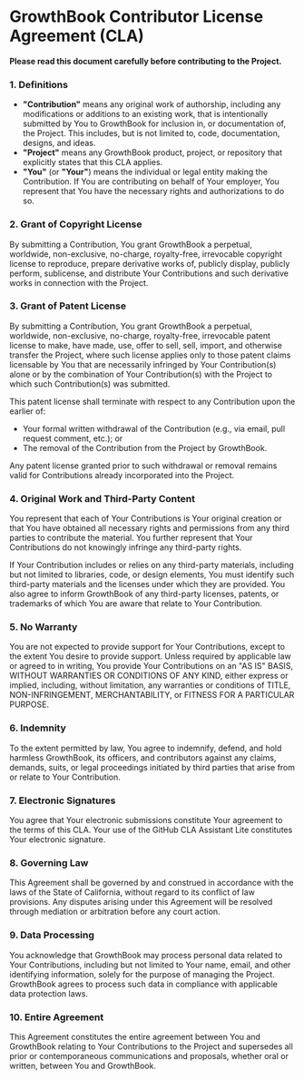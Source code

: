 # GrowthBook Contributor License Agreement (CLA)

**Please read this document carefully before contributing to the Project.**

### 1. Definitions

- **"Contribution"** means any original work of authorship, including any modifications or additions to an existing work, that is intentionally submitted by You to GrowthBook for inclusion in, or documentation of, the Project. This includes, but is not limited to, code, documentation, designs, and ideas.
- **"Project"** means any GrowthBook product, project, or repository that explicitly states that this CLA applies.
- **"You"** (or **"Your"**) means the individual or legal entity making the Contribution. If You are contributing on behalf of Your employer, You represent that You have the necessary rights and authorizations to do so.

### 2. Grant of Copyright License

By submitting a Contribution, You grant GrowthBook a perpetual, worldwide, non-exclusive, no-charge, royalty-free, irrevocable copyright license to reproduce, prepare derivative works of, publicly display, publicly perform, sublicense, and distribute Your Contributions and such derivative works in connection with the Project.

### 3. Grant of Patent License

By submitting a Contribution, You grant GrowthBook a perpetual, worldwide, non-exclusive, no-charge, royalty-free, irrevocable patent license to make, have made, use, offer to sell, sell, import, and otherwise transfer the Project, where such license applies only to those patent claims licensable by You that are necessarily infringed by Your Contribution(s) alone or by the combination of Your Contribution(s) with the Project to which such Contribution(s) was submitted.

This patent license shall terminate with respect to any Contribution upon the earlier of:

- Your formal written withdrawal of the Contribution (e.g., via email, pull request comment, etc.); or
- The removal of the Contribution from the Project by GrowthBook.

Any patent license granted prior to such withdrawal or removal remains valid for Contributions already incorporated into the Project.

### 4. Original Work and Third-Party Content

You represent that each of Your Contributions is Your original creation or that You have obtained all necessary rights and permissions from any third parties to contribute the material. You further represent that Your Contributions do not knowingly infringe any third-party rights.

If Your Contribution includes or relies on any third-party materials, including but not limited to libraries, code, or design elements, You must identify such third-party materials and the licenses under which they are provided. You also agree to inform GrowthBook of any third-party licenses, patents, or trademarks of which You are aware that relate to Your Contribution.

### 5. No Warranty

You are not expected to provide support for Your Contributions, except to the extent You desire to provide support. Unless required by applicable law or agreed to in writing, You provide Your Contributions on an "AS IS" BASIS, WITHOUT WARRANTIES OR CONDITIONS OF ANY KIND, either express or implied, including, without limitation, any warranties or conditions of TITLE, NON-INFRINGEMENT, MERCHANTABILITY, or FITNESS FOR A PARTICULAR PURPOSE.

### 6. Indemnity

To the extent permitted by law, You agree to indemnify, defend, and hold harmless GrowthBook, its officers, and contributors against any claims, demands, suits, or legal proceedings initiated by third parties that arise from or relate to Your Contribution.

### 7. Electronic Signatures

You agree that Your electronic submissions constitute Your agreement to the terms of this CLA. Your use of the GitHub CLA Assistant Lite constitutes Your electronic signature.

### 8. Governing Law

This Agreement shall be governed by and construed in accordance with the laws of the State of California, without regard to its conflict of law provisions. Any disputes arising under this Agreement will be resolved through mediation or arbitration before any court action.

### 9. Data Processing

You acknowledge that GrowthBook may process personal data related to Your Contributions, including but not limited to Your name, email, and other identifying information, solely for the purpose of managing the Project. GrowthBook agrees to process such data in compliance with applicable data protection laws.

### 10. Entire Agreement

This Agreement constitutes the entire agreement between You and GrowthBook relating to Your Contributions to the Project and supersedes all prior or contemporaneous communications and proposals, whether oral or written, between You and GrowthBook.
